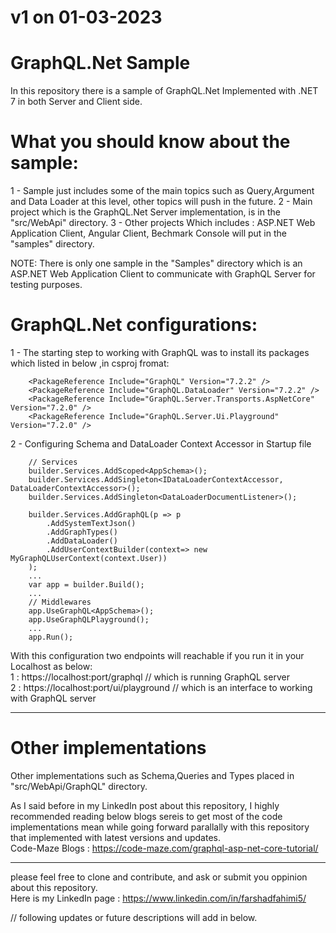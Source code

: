 # v1 on 01-03-2023

# GraphQL.Net Sample
  In this repository there is a sample of GraphQL.Net Implemented with .NET 7 in both Server and Client side.
  
# What you should know about the sample:
  1 - Sample just includes some of the main topics such as Query,Argument and Data Loader at this level, other topics will push in the future.
  2 - Main project which is the GraphQL.Net Server implementation, is in the "src/WebApi" directory.
  3 - Other projects Which includes : ASP.NET Web Application Client, Angular Client, Bechmark Console will put in the "samples" directory.
  
  NOTE: There is only one sample in the "Samples" directory which is an ASP.NET Web Application Client to communicate with GraphQL Server for testing purposes.
  
# GraphQL.Net configurations:
  1 - The starting step to working with GraphQL was to install its packages which listed in below ,in csproj fromat:
````
    <PackageReference Include="GraphQL" Version="7.2.2" />
    <PackageReference Include="GraphQL.DataLoader" Version="7.2.2" />
    <PackageReference Include="GraphQL.Server.Transports.AspNetCore" Version="7.2.0" />
    <PackageReference Include="GraphQL.Server.Ui.Playground" Version="7.2.0" />
````
  
  2 - Configuring Schema and DataLoader Context Accessor in Startup file
````
    // Services
    builder.Services.AddScoped<AppSchema>();
    builder.Services.AddSingleton<IDataLoaderContextAccessor, DataLoaderContextAccessor>();
    builder.Services.AddSingleton<DataLoaderDocumentListener>();

    builder.Services.AddGraphQL(p => p
        .AddSystemTextJson()
        .AddGraphTypes()
        .AddDataLoader()
        .AddUserContextBuilder(context=> new MyGraphQLUserContext(context.User))
    );
    ...
    var app = builder.Build();
    ...
    // Middlewares
    app.UseGraphQL<AppSchema>(); 
    app.UseGraphQLPlayground();
    ...
    app.Run();
````

With this configuration two endpoints will reachable if you run it in your Localhost as below: <br />
1 : https://localhost:port/graphql // which is running GraphQL server <br />
2 : https://localhost:port/ui/playground // which is an interface to working with GraphQL server <br />
<hr >

# Other implementations

  Other implementations such as Schema,Queries and Types placed in "src/WebApi/GraphQL" directory.

  As I said before in my LinkedIn post about this repository, I highly recommended reading below blogs sereis to get most of the code implementations 
  mean while going forward parallally with this repository that implemented with latest versions and updates. <br />
  Code-Maze Blogs : https://code-maze.com/graphql-asp-net-core-tutorial/
  <hr />
  
  please feel free to clone and contribute, and ask or submit you oppinion about this repository. <br>
  Here is my LinkedIn page : https://www.linkedin.com/in/farshadfahimi5/
  
  // following updates or future descriptions will add in below.
  
  
